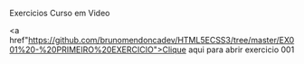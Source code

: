 Exercicios Curso em Video

<a href"https://github.com/brunomendoncadev/HTML5ECSS3/tree/master/EX001%20-%20PRIMEIRO%20EXERCICIO">Clique aqui para abrir exercicio 001</a>

